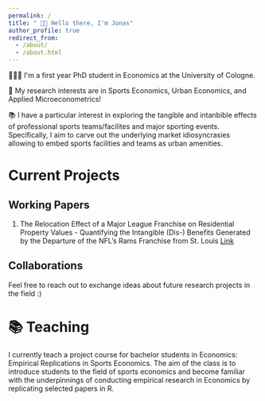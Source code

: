 ```yaml
---
permalink: /
title: " 👋🏼 Hello there, I'm Jonas"
author_profile: true
redirect_from: 
  - /about/
  - /about.html
---
```



👨🏻‍💻 I'm a first year PhD student in Economics at the University of Cologne.

🔬 My research interests are in Sports Economics, Urban Economics, and Applied Microeconometrics!

📚 I have a particular interest in exploring the tangible and intanbible effects of professional sports teams/facilites and major sporting events. Specifically, I aim to carve out the underlying market idiosyncrasies allowing to embed sports facilities and teams as urban amenities. 

# Current Projects
## Working Papers
1. The Relocation Effect of a Major League Franchise on Residential Property Values - Quantifying the Intangible (Dis-) Benefits Generated by the Departure of the NFL’s Rams Franchise from St. Louis [Link](https://academicpages.github.io/markdown/)

## Collaborations
Feel free to reach out to exchange ideas about future research projects in the field :)

# 📚 Teaching
I currently teach a project course for bachelor students in Economics: Empirical Replications in Sports Economics. The aim of the class is to introduce students to the field of sports economics and become familiar with the underpinnings of conducting empirical research in Economics by replicating selected papers in R.
